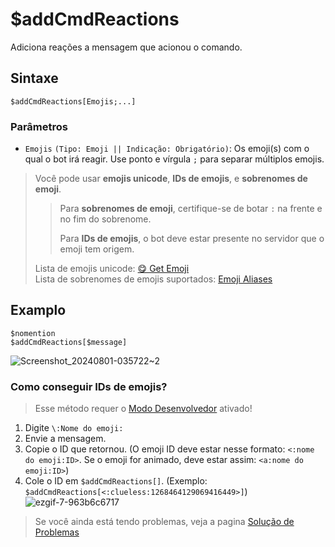 # $addCmdReactions
Adiciona reações a mensagem que acionou o comando.

## Sintaxe
```
$addCmdReactions[Emojis;...]
```

### Parâmetros 
- `Emojis` `(Tipo: Emoji || Indicação: Obrigatório)`: Os emoji(s) com o qual o bot irá reagir. Use ponto e vírgula `;` para separar múltiplos emojis.
> Você pode usar **emojis unicode**, **IDs de emojis**, e **sobrenomes de emoji**.
> 
> > Para **sobrenomes de emoji**, certifique-se de botar `:` na frente e no fim do sobrenome.
> >
> > Para **IDs de emojis**, o bot deve estar presente no servidor que o emoji tem origem.
> 
> Lista de emojis unicode: [😋 Get Emoji](https://getemoji.com) \
> Lista de sobrenomes de emojis suportados: [Emoji Aliases](https://botdesignerdiscord.com/public/emoji_alias_list)

## Examplo
```
$nomention
$addCmdReactions[$message]
```
![Screenshot_20240801-035722~2](https://github.com/user-attachments/assets/9b9ebbf4-f984-4ecb-80ba-378008f47ba2)


### Como conseguir IDs de emojis?

> Esse método requer o [Modo Desenvolvedor](https://support.discord.com/hc/en-us/articles/206346498-Where-can-I-find-my-User-Server-Message-ID-) ativado!

1. Digite `\:Nome do emoji:`
2. Envie a mensagem.
3. Copie o ID que retornou. (O emoji ID deve estar nesse formato: `<:nome do emoji:ID>`. Se o emoji for animado, deve estar assim: `<a:nome do emoji:ID>`)
4. Cole o ID em `$addCmdReactions[]`. (Exemplo: `$addCmdReactions[<:clueless:1268464129069416449>]`)
![ezgif-7-963b6c6717](https://github.com/user-attachments/assets/a07916b5-48d8-40b4-adc1-b7b1d185884b)



> Se você ainda está tendo problemas, veja a pagina [Solução de Problemas](../resources/troubleshooting.md#the-bot-fails-to-add-reactions) 
